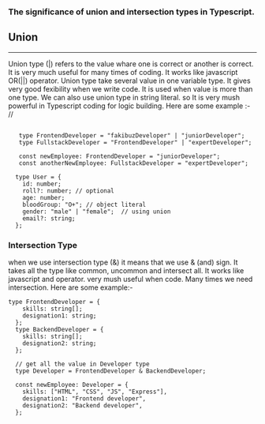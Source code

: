 ### The significance of union and intersection types in Typescript.

## Union

---

Union type (|) refers to the value whare one is correct or another is correct. It is very much useful for many times of coding. It works like javascript OR(||) operator. Union type take several value in one variable type. It gives very good fexibility when we write code. It is used when value is more than one type. We can also use union type in string literal. so It is very mush powerful in Typescript coding for logic building. Here are some example :-
//

```union types

   type FrontendDeveloper = "fakibuzDeveloper" | "juniorDeveloper";
   type FullstackDeveloper = "FrontendDeveloper" | "expertDeveloper";

   const newEmployee: FrontendDeveloper = "juniorDeveloper";
   const anotherNewEmployee: FullstackDeveloper = "expertDeveloper";

  type User = {
    id: number;
    roll?: number; // optional
    age: number;
    bloodGroup: "O+"; // object literal
    gender: "male" | "female";  // using union
    email?: string;
  };

```

### Intersection Type

when we use intersection type (&) it means that we use & (and) sign. It takes all the type like common, uncommon and intersect all. It works like javascript and operator. very mush useful when code. Many times we need intersection. Here are some example:-

```Intersection type
type FrontendDeveloper = {
    skills: string[];
    designation1: string;
  };
  type BackendDeveloper = {
    skills: string[];
    designation2: string;
  };

  // get all the value in Developer type
  type Developer = FrontendDeveloper & BackendDeveloper;

  const newEmployee: Developer = {
    skills: ["HTML", "CSS", "JS", "Express"],
    designation1: "Frontend developer",
    designation2: "Backend developer",
  };

```
